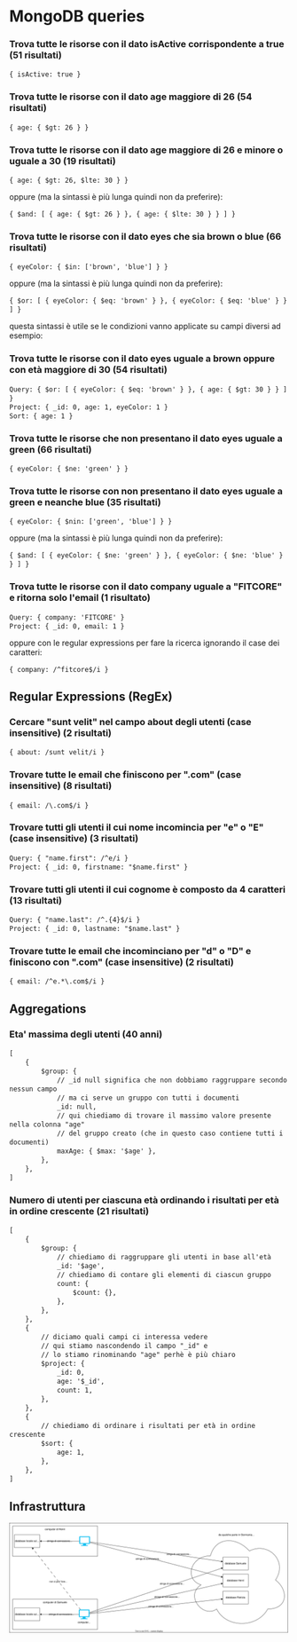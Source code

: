 # MongoDB queries

### Trova tutte le risorse con il dato isActive corrispondente a true (51 risultati)

```
{ isActive: true }
```

### Trova tutte le risorse con il dato age maggiore di 26 (54 risultati)

```
{ age: { $gt: 26 } }
```

### Trova tutte le risorse con il dato age maggiore di 26 e minore o uguale a 30 (19 risultati)

```
{ age: { $gt: 26, $lte: 30 } }
```

oppure (ma la sintassi è più lunga quindi non da preferire):

```
{ $and: [ { age: { $gt: 26 } }, { age: { $lte: 30 } } ] }
```

### Trova tutte le risorse con il dato eyes che sia brown o blue (66 risultati)

```
{ eyeColor: { $in: ['brown', 'blue'] } }
```

oppure (ma la sintassi è più lunga quindi non da preferire):

```
{ $or: [ { eyeColor: { $eq: 'brown' } }, { eyeColor: { $eq: 'blue' } } ] }
```

questa sintassi è utile se le condizioni vanno applicate su campi diversi ad esempio:

### Trova tutte le risorse con il dato eyes uguale a brown oppure con età maggiore di 30 (54 risultati)

```
Query: { $or: [ { eyeColor: { $eq: 'brown' } }, { age: { $gt: 30 } } ] }
Project: { _id: 0, age: 1, eyeColor: 1 }
Sort: { age: 1 }
```

### Trova tutte le risorse che non presentano il dato eyes uguale a green (66 risultati)

```
{ eyeColor: { $ne: 'green' } }
```

### Trova tutte le risorse con non presentano il dato eyes uguale a green e neanche blue (35 risultati)

```
{ eyeColor: { $nin: ['green', 'blue'] } }
```

oppure (ma la sintassi è più lunga quindi non da preferire):

```
{ $and: [ { eyeColor: { $ne: 'green' } }, { eyeColor: { $ne: 'blue' } } ] }
```

### Trova tutte le risorse con il dato company uguale a "FITCORE" e ritorna solo l'email (1 risultato)

```
Query: { company: 'FITCORE' }
Project: { _id: 0, email: 1 }
```

oppure con le regular expressions per fare la ricerca ignorando il case dei caratteri:

```
{ company: /^fitcore$/i }
```

## Regular Expressions (RegEx)

### Cercare "sunt velit" nel campo about degli utenti (case insensitive) (2 risultati)

```
{ about: /sunt velit/i }
```

### Trovare tutte le email che finiscono per ".com" (case insensitive) (8 risultati)

```
{ email: /\.com$/i }
```

### Trovare tutti gli utenti il cui nome incomincia per "e" o "E" (case insensitive) (3 risultati)

```
Query: { "name.first": /^e/i }
Project: { _id: 0, firstname: "$name.first" }
```

### Trovare tutti gli utenti il cui cognome è composto da 4 caratteri (13 risultati)

```
Query: { "name.last": /^.{4}$/i }
Project: { _id: 0, lastname: "$name.last" }
```

### Trovare tutte le email che incominciano per "d" o "D" e finiscono con ".com" (case insensitive) (2 risultati)

```
{ email: /^e.*\.com$/i }
```

## Aggregations

### Eta' massima degli utenti (40 anni)

```
[
    {
        $group: {
            // _id null significa che non dobbiamo raggruppare secondo nessun campo
            // ma ci serve un gruppo con tutti i documenti
            _id: null,
            // qui chiediamo di trovare il massimo valore presente nella colonna "age"
            // del gruppo creato (che in questo caso contiene tutti i documenti)
            maxAge: { $max: '$age' },
        },
    },
]
```

### Numero di utenti per ciascuna età ordinando i risultati per età in ordine crescente (21 risultati)

```
[
    {
        $group: {
            // chiediamo di raggruppare gli utenti in base all'età
            _id: '$age',
            // chiediamo di contare gli elementi di ciascun gruppo
            count: {
                $count: {},
            },
        },
    },
    {
        // diciamo quali campi ci interessa vedere
        // qui stiamo nascondendo il campo "_id" e
        // lo stiamo rinominando "age" perhè è più chiaro
        $project: {
            _id: 0,
            age: '$_id',
            count: 1,
        },
    },
    {
        // chiediamo di ordinare i risultati per età in ordine crescente
        $sort: {
            age: 1,
        },
    },
]
```

## Infrastruttura

<img src="db.drawio.svg" />
